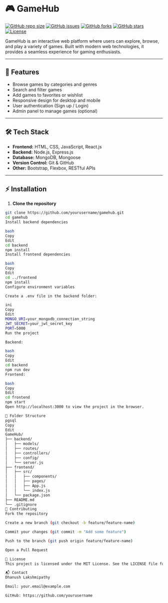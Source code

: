 # 🎮 GameHub

[![GitHub repo size](https://img.shields.io/github/repo-size/yourusername/gamehub?style=for-the-badge)](https://github.com/yourusername/gamehub)
[![GitHub issues](https://img.shields.io/github/issues/yourusername/gamehub?style=for-the-badge)](https://github.com/yourusername/gamehub/issues)
[![GitHub forks](https://img.shields.io/github/forks/yourusername/gamehub?style=for-the-badge)](https://github.com/yourusername/gamehub/network)
[![GitHub stars](https://img.shields.io/github/stars/yourusername/gamehub?style=for-the-badge)](https://github.com/yourusername/gamehub/stargazers)
[![License](https://img.shields.io/badge/license-MIT-blue?style=for-the-badge)](LICENSE)

GameHub is an interactive web platform where users can explore, browse, and play a variety of games. Built with modern web technologies, it provides a seamless experience for gaming enthusiasts.

---

## 🚀 Features

- Browse games by categories and genres
- Search and filter games
- Add games to favorites or wishlist
- Responsive design for desktop and mobile
- User authentication (Sign up / Login)
- Admin panel to manage games (optional)

---

## 🛠️ Tech Stack

- **Frontend:** HTML, CSS, JavaScript, React.js
- **Backend:** Node.js, Express.js
- **Database:** MongoDB, Mongoose
- **Version Control:** Git & GitHub
- **Other:** Bootstrap, Flexbox, RESTful APIs

---

## ⚡ Installation

1. **Clone the repository**

```bash
git clone https://github.com/yourusername/gamehub.git
cd gamehub
Install backend dependencies

bash
Copy
Edit
cd backend
npm install
Install frontend dependencies

bash
Copy
Edit
cd ../frontend
npm install
Configure environment variables

Create a .env file in the backend folder:

ini
Copy
Edit
MONGO_URI=your_mongodb_connection_string
JWT_SECRET=your_jwt_secret_key
PORT=5000
Run the project

Backend:

bash
Copy
Edit
cd backend
npm run dev
Frontend:

bash
Copy
Edit
cd frontend
npm start
Open http://localhost:3000 to view the project in the browser.

📁 Folder Structure
pgsql
Copy
Edit
GameHub/
├── backend/
│   ├── models/
│   ├── routes/
│   ├── controllers/
│   ├── config/
│   └── server.js
├── frontend/
│   ├── src/
│   │   ├── components/
│   │   ├── pages/
│   │   ├── App.js
│   │   └── index.js
│   └── package.json
├── README.md
└── .gitignore
🤝 Contributing
Fork the repository

Create a new branch (git checkout -b feature/feature-name)

Commit your changes (git commit -m "Add some feature")

Push to the branch (git push origin feature/feature-name)

Open a Pull Request

📄 License
This project is licensed under the MIT License. See the LICENSE file for details.

📬 Contact
Dhanush Lakshmipathy

Email: your.email@example.com

GitHub: https://github.com/yourusername
